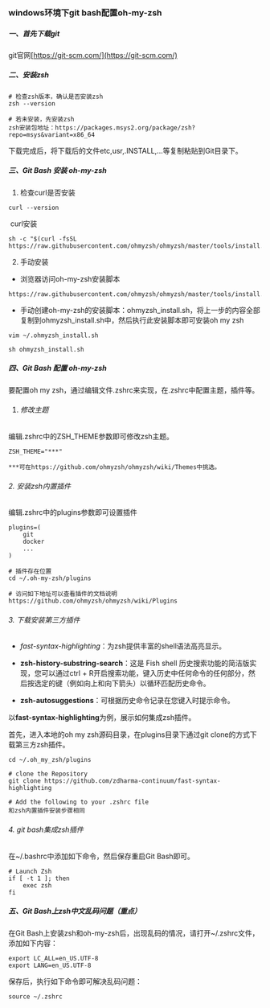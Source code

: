 ### windows环境下git bash配置oh-my-zsh

##### 一、首先下载git

git官网[https://git-scm.com/](https://git-scm.com/)

##### 二、安装zsh

```
# 检查zsh版本，确认是否安装zsh
zsh --version

# 若未安装，先安装zsh
zsh安装包地址：https://packages.msys2.org/package/zsh?repo=msys&variant=x86_64
```

下载完成后，将下载后的文件etc,usr,.INSTALL,...等复制粘贴到Git目录下。

##### 三、Git Bash 安装 oh-my-zsh

1. 检查curl是否安装

```
curl --version
```

​	curl安装

```
sh -c "$(curl -fsSL https://raw.githubusercontent.com/ohmyzsh/ohmyzsh/master/tools/install.sh)"
```



2. 手动安装

- 浏览器访问oh-my-zsh安装脚本


```
https://raw.githubusercontent.com/ohmyzsh/ohmyzsh/master/tools/install.sh
```

- 手动创建oh-my-zsh的安装脚本：ohmyzsh_install.sh，将上一步的内容全部复制到ohmyzsh_install.sh中，然后执行此安装脚本即可安装oh my zsh


```
vim ~/.ohmyzsh_install.sh

sh ohmyzsh_install.sh
```



##### 四、Git Bash 配置 oh-my-zsh

要配置oh my zsh，通过编辑文件.zshrc来实现，在.zshrc中配置主题，插件等。

1. ###### 修改主题

编辑.zshrc中的ZSH_THEME参数即可修改zsh主题。

```
ZSH_THEME="***"

***可在https://github.com/ohmyzsh/ohmyzsh/wiki/Themes中挑选。
```

###### 	2. 安装zsh内置插件

编辑.zshrc中的plugins参数即可设置插件

```
plugins=(
	git
	docker
	...
)

# 插件存在位置
cd ~/.oh-my-zsh/plugins

# 访问如下地址可以查看插件的文档说明
https://github.com/ohmyzsh/ohmyzsh/wiki/Plugins
```



###### 	3. 下载安装第三方插件

- *fast-syntax-highlighting*：为zsh提供丰富的shell语法高亮显示。
- **zsh-history-substring-search**：这是 Fish shell 历史搜索功能的简洁版实现，您可以通过ctrl + R开启搜索功能，键入历史中任何命令的任何部分，然后按选定的键（例如向上和向下箭头）以循环匹配历史命令。

- **zsh-autosuggestions**：可根据历史命令记录在您键入时提示命令。

以**fast-syntax-highlighting**为例，展示如何集成zsh插件。

首先，进入本地的oh my zsh源码目录，在plugins目录下通过git clone的方式下载第三方zsh插件。

```
cd ~/.oh_my_zsh/plugins

# clone the Repository
git clone https://github.com/zdharma-continuum/fast-syntax-highlighting

# Add the following to your .zshrc file
和zsh内置插件安装步骤相同
```



###### 	4. git bash集成zsh插件

在~/.bashrc中添加如下命令，然后保存重启Git Bash即可。

```
# Launch Zsh
if [ -t 1 ]; then
    exec zsh
fi
```



##### 五、Git Bash上zsh中文乱码问题（重点）

在Git Bash上安装zsh和oh-my-zsh后，出现乱码的情况，请打开~/.zshrc文件，添加如下内容：

```
export LC_ALL=en_US.UTF-8
export LANG=en_US.UTF-8
```

保存后，执行如下命令即可解决乱码问题：

```
source ~/.zshrc
```

